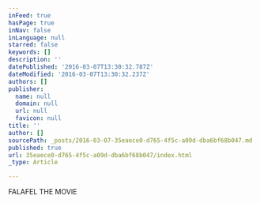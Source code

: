 ```yaml
---
inFeed: true
hasPage: true
inNav: false
inLanguage: null
starred: false
keywords: []
description: ''
datePublished: '2016-03-07T13:30:32.787Z'
dateModified: '2016-03-07T13:30:32.237Z'
authors: []
publisher:
  name: null
  domain: null
  url: null
  favicon: null
title: ''
author: []
sourcePath: _posts/2016-03-07-35eaece0-d765-4f5c-a09d-dba6bf68b047.md
published: true
url: 35eaece0-d765-4f5c-a09d-dba6bf68b047/index.html
_type: Article

---
```

FALAFEL THE MOVIE